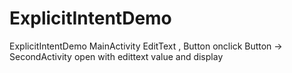 # ExplicitIntentDemo
ExplicitIntentDemo
MainActivity 
    EditText , Button 
onclick Button -> SecondActivity open with edittext value and display
